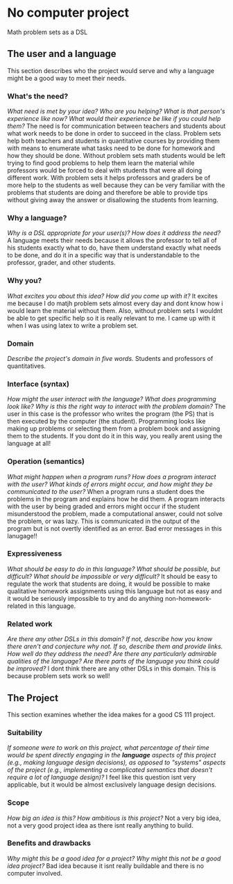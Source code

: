 # No computer project
Math problem sets as a DSL

## The user and a language
This section describes who the project would serve and why a language might be a
good way to meet their needs.



### What's the need?
_What need is met by your idea? Who are you helping? What is that person's
experience like now? What would their experience be like if you could help 
them?_
The need is for communication between teachers and students about what work needs to be done in order to succeed in the class. Problem sets help both teachers and students in quantitative courses by providing them with means to enumerate what tasks need to be done for homework and how they should be done. Without problem sets math students would be left trying to find good problems to help them learn the material while professors would be forced to deal with students that were all doing different work. With problem sets it helps professors and graders be of more help to the students as well because they can be very familiar with the problems that students are doing and therefore be able to provide tips without giving away the answer or disallowing the students from learning.


### Why a language?
_Why is a DSL appropriate for your user(s)? How does it address the need?_
A language meets their needs because it allows the professor to tell all of his students exactly what to do, have them understand exactly what needs to be done, and do it in a specific way that is understandable to the professor, grader, and other students.



### Why you?
_What excites you about this idea? How did you come up with it?_
It excites me because I do matjh problem sets almost every day and dont know how i would learn the material without them. Also, without problem sets I wouldnt be able to get specific help so it is really relevant to me. I came up with it when I was using latex to write a problem set.


### Domain
_Describe the project's domain in five words._
Students and professors of quantitatives.


### Interface (syntax)
_How might the user interact with the language? What does programming look 
like? Why is this the right way to interact with the problem domain?_ 
The user in this case is the professor who writes the program (the PS) that is then executed by the computer (the student). Programming looks like making up problems or selecting them from a problem book and assigning them to the students. If you dont do it in this way, you really arent using the language at all!

### Operation (semantics)
_What might happen when a program runs? How does a program interact with the
user? What kinds of errors might occur, and how might they be communicated to
the user?_
When a program runs a student does the problems in the program and explains how he did them. A program interacts with the user by being graded and errors might occur if the student misunderstood the problem, made a computational answer, could not solve the problem, or was lazy. This is communicated in the output of the program but is not overtly identified as an error. Bad error messages in this lanugage!!


### Expressiveness
_What should be easy to do in this language? What should be possible, but
difficult? What should be impossible or very difficult?_
It should be easy to regulate the work that students are doing, it would be possible to make qualitative homework assignments using this language but not as easy and it would be seriously impossible to try and do anything non-homework-related in this language.


### Related work
_Are there any other DSLs in this domain? If not, describe how you know there
aren't and conjecture why not. If so, describe them and provide links. How well 
do they address the need? Are there any particularly admirable qualities of the
language? Are there parts of the language you think could be improved?_
I dont think there are any other DSLs in this domain. This is because problem sets work so well!


## The Project
This section examines whether the idea makes for a good CS 111 project.


### Suitability
_If someone were to work on this project, what percentage of their time would be
spent directly engaging in the **language** aspects of this project (e.g.,
making language design decisions), as opposed to "systems" aspects of the
project (e.g., implementing a complicated semantics that doesn't require a lot
of language design)?_
I feel like this question isnt very applicable, but it would be almost exclusively language design decisions.


### Scope
_How big an idea is this? How ambitious is this project?_
Not a very big idea, not a very good project idea as there isnt really anything to build.


### Benefits and drawbacks
_Why might this be a good idea for a project? Why might this not be a good idea 
project?_
Bad idea because it isnt really buildable and there is no computer involved.

